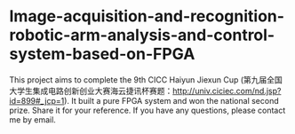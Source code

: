 # Image-acquisition-and-recognition-robotic-arm-analysis-and-control-system-based-on-FPGA
This project aims to complete the 9th CICC Haiyun Jiexun Cup (第九届全国大学生集成电路创新创业大赛海云捷讯杯赛题：http://univ.ciciec.com/nd.jsp?id=899#_jcp=1). 
It built a pure FPGA system and won the national second prize. Share it for your reference. If you have any questions, please contact me by email.
